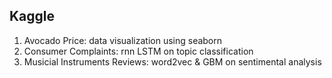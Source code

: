 ## Kaggle

1. Avocado Price: data visualization using seaborn
2. Consumer Complaints: rnn LSTM on topic classification 
3. Musicial Instruments Reviews: word2vec & GBM on sentimental analysis

